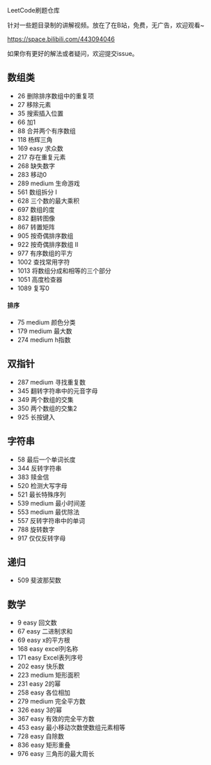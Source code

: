 LeetCode刷题仓库

针对一些题目录制的讲解视频。放在了在B站，免费，无广告，欢迎观看~

https://space.bilibili.com/443094046

如果你有更好的解法或者疑问，欢迎提交issue。

## 数组类
* 26 删除排序数组中的重复项
* 27 移除元素
* 35 搜索插入位置
* 66 加1
* 88 合并两个有序数组
* 118 杨辉三角
* 169 easy 求众数
* 217 存在重复元素
* 268 缺失数字
* 283 移动0
* 289 medium 生命游戏
* 561 数组拆分 I
* 628 三个数的最大乘积
* 697 数组的度
* 832 翻转图像
* 867 转置矩阵
* 905 按奇偶排序数组
* 922 按奇偶排序数组 II
* 977 有序数组的平方
* 1002 查找常用字符
* 1013 将数组分成和相等的三个部分
* 1051 高度检查器
* 1089 复写0

#### 排序
* 75 medium 颜色分类
* 179 medium 最大数
* 274 medium h指数


## 双指针
* 287 medium 寻找重复数
* 345 翻转字符串中的元音字母
* 349 两个数组的交集
* 350 两个数组的交集2
* 925 长按键入

## 字符串
* 58 最后一个单词长度
* 344 反转字符串
* 383 赎金信
* 520 检测大写字母
* 521 最长特殊序列
* 539 medium 最小时间差
* 553 medium 最优除法
* 557 反转字符串中的单词
* 788 旋转数字
* 917 仅仅反转字母

## 递归
* 509 斐波那契数

## 数学
* 9 easy 回文数
* 67 easy 二进制求和
* 69 easy x的平方根
* 168 easy excel列名称
* 171 easy Excel表列序号
* 202 easy 快乐数
* 223 medium 矩形面积
* 231 easy 2的幂
* 258 easy 各位相加
* 279 medium 完全平方数
* 326 easy 3的幂
* 367 easy 有效的完全平方数
* 453 easy 最小移动次数使数组元素相等
* 728 easy 自除数
* 836 easy 矩形重叠
* 976 easy 三角形的最大周长